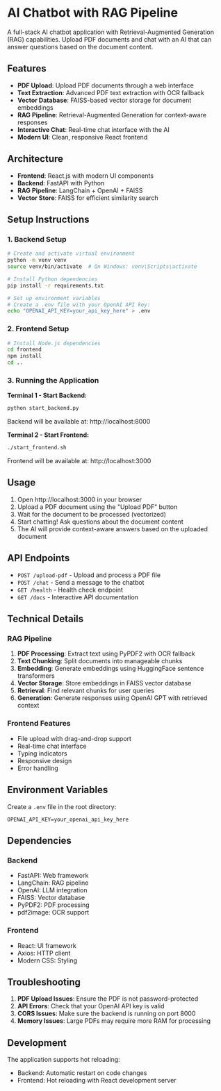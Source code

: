 # AI Chatbot with RAG Pipeline

A full-stack AI chatbot application with Retrieval-Augmented Generation (RAG) capabilities. Upload PDF documents and chat with an AI that can answer questions based on the document content.

## Features

- **PDF Upload**: Upload PDF documents through a web interface
- **Text Extraction**: Advanced PDF text extraction with OCR fallback
- **Vector Database**: FAISS-based vector storage for document embeddings
- **RAG Pipeline**: Retrieval-Augmented Generation for context-aware responses
- **Interactive Chat**: Real-time chat interface with the AI
- **Modern UI**: Clean, responsive React frontend

## Architecture

- **Frontend**: React.js with modern UI components
- **Backend**: FastAPI with Python
- **RAG Pipeline**: LangChain + OpenAI + FAISS
- **Vector Store**: FAISS for efficient similarity search

## Setup Instructions

### 1. Backend Setup

```bash
# Create and activate virtual environment
python -m venv venv
source venv/bin/activate  # On Windows: venv\Scripts\activate

# Install Python dependencies
pip install -r requirements.txt

# Set up environment variables
# Create a .env file with your OpenAI API key:
echo "OPENAI_API_KEY=your_api_key_here" > .env
```

### 2. Frontend Setup

```bash
# Install Node.js dependencies
cd frontend
npm install
cd ..
```

### 3. Running the Application

**Terminal 1 - Start Backend:**
```bash
python start_backend.py
```
Backend will be available at: http://localhost:8000

**Terminal 2 - Start Frontend:**
```bash
./start_frontend.sh
```
Frontend will be available at: http://localhost:3000

## Usage

1. Open http://localhost:3000 in your browser
2. Upload a PDF document using the "Upload PDF" button
3. Wait for the document to be processed (vectorized)
4. Start chatting! Ask questions about the document content
5. The AI will provide context-aware answers based on the uploaded document

## API Endpoints

- `POST /upload-pdf` - Upload and process a PDF file
- `POST /chat` - Send a message to the chatbot
- `GET /health` - Health check endpoint
- `GET /docs` - Interactive API documentation

## Technical Details

### RAG Pipeline
1. **PDF Processing**: Extract text using PyPDF2 with OCR fallback
2. **Text Chunking**: Split documents into manageable chunks
3. **Embedding**: Generate embeddings using HuggingFace sentence transformers
4. **Vector Storage**: Store embeddings in FAISS vector database
5. **Retrieval**: Find relevant chunks for user queries
6. **Generation**: Generate responses using OpenAI GPT with retrieved context

### Frontend Features
- File upload with drag-and-drop support
- Real-time chat interface
- Typing indicators
- Responsive design
- Error handling

## Environment Variables

Create a `.env` file in the root directory:
```
OPENAI_API_KEY=your_openai_api_key_here
```

## Dependencies

### Backend
- FastAPI: Web framework
- LangChain: RAG pipeline
- OpenAI: LLM integration
- FAISS: Vector database
- PyPDF2: PDF processing
- pdf2image: OCR support

### Frontend
- React: UI framework
- Axios: HTTP client
- Modern CSS: Styling

## Troubleshooting

1. **PDF Upload Issues**: Ensure the PDF is not password-protected
2. **API Errors**: Check that your OpenAI API key is valid
3. **CORS Issues**: Make sure the backend is running on port 8000
4. **Memory Issues**: Large PDFs may require more RAM for processing

## Development

The application supports hot reloading:
- Backend: Automatic restart on code changes
- Frontend: Hot reloading with React development server